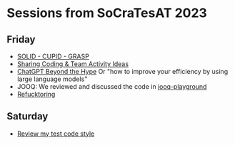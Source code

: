# Sessions from SoCraTesAT 2023

## Friday

* [SOLID - CUPID - GRASP](./solid-cupid-grasp/solid-cupid-grasp.md)
* [Sharing Coding & Team Activity Ideas](<./Sharing Coding & Team Activity Ideas/Team Activity Ideas.md>)
* [ChatGPT Beyond the Hype](<./ChatGPT - Beyond the hype/ChatGPT Beyond the Hype.pdf>) Or "how to improve your efficiency by using large language models"
* JOOQ: We reviewed and discussed the code in [jooq-playground](https://github.com/dtanzer/jooq-playground)
* [Refucktoring](./Refucktoring/Refucktoring.md)

## Saturday

* [Review my test code style](./review-my-test-code-style.md)
